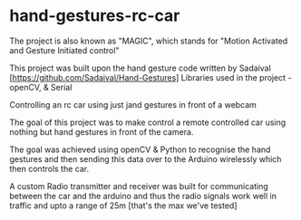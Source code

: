 # hand-gestures-rc-car
The project is also known as "MAGIC", which stands for "Motion Activated and Gesture Initiated control"





This project was built upon the hand gesture code written by Sadaival [https://github.com/Sadaival/Hand-Gestures]
Libraries used in the project - openCV, & Serial


Controlling an rc car using just jand gestures in front of a webcam

The goal of this project was to make control a remote controlled car using nothing but hand gestures in front of the camera.

The goal was achieved using openCV & Python to recognise the hand gestures and then sending this data over to the Arduino wirelessly which then controls the car.

A custom Radio transmitter and receiver was built for communicating between the car and the arduino and thus the radio signals work well in traffic and upto a range of 25m [that's the max we've tested]

